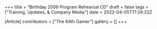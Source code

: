 +++
title = "Birthday 2009 Program Rehearsal CD"
draft = false
tags = ["Training, Updates, & Company Media"]
date = 2022-04-05T17:24:22Z

[Article]
contributors = ["The 64th Gamer"]
gallery = []
+++

